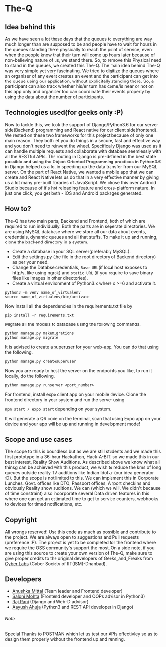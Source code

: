 # The-Q

## Idea behind this

As we have seen a lot these days that the queues to everything are way much longer than are supposed to be and people have to wait for hours in the queues standing there physically to reach the point of service, even when the people know that their turn will come up hours later because of non-believing nature of us, we stand there. So, to remove this Physical need to stand in the queues, we created this The-Q.
The main idea behind The-Q was very simple yet very fascinating. We tried to digitize the queues where an organiser of any event creates an event and the participant can get into the queue using our application, without explicitally standing there. So, a participant can also track whether his/er turn has come/is near or not on this app only and organiser too can coordinate their events properly by using the data about the number of participants.

## Technologies used(for geeks only :P)

Now to tackle this, we took the support of Django/Python3.6 for our server side(Backend) programming and React native for our client side(frontend). We rested on these two frameworks for this project because of only one main reason. They both let you do things in a secure, fast and effective way and you don't need to reinvent the wheel. Specifically Django was used as it can handle multiple requests and collaborate with database seemlessly with all the RESTful APIs. The routing in Django is pre-defined in the best state possible and using the Object Oriented Programming practices in Python3.6 in Django helped us a lot in speeding up the data transfer from our MySQL server. On the part of React Native, we wanted a mobile app  that we can create and React Native lets us do that in a very effective manner by giving us a lot many pre-built libraries of JavaScript. We chose this over Android Studio because of it's hot reloading feature and cross-platform nature. In just one click, you get both - iOS and Android packages generated.

## How to?

The-Q has two main parts, Backend and Frontend, both of which are required to run individually. 
Both the parts are in seperate directories.  We are using MySQL database where we store all our data about events, credentials, dynamic queues and all that stuffs. To make it up and running, clone the backend directory in a system. 
- Create a database in your SQL server(preferably MySQL). 
- Edit the settings.py (the file in the root directory of Backend directory) as per your need. 
- Change the Databse credentials, `Base URL`(if local host exposes to http/s, like using ngrok) and `static URL` (if you require to save binary files like images in other directories).
- Create a virtual environment of Python3.x where x >=6 and activate it.

```
python3 -m venv name_of_virtualenv
source name_of_virtualenv/bin/activate
```

Now install all the dependencies in the requirements.txt file by

`pip install -r requirements.txt`

Migrate all the models to database using the following commands.

```
python manage.py makemigrations
python manage.py migrate
```

It is advised to create a superuser for your web-app. You can do that using the following.

`python manage.py createsuperuser`

Now you are ready to host the server on the endpoints you like, to run it locally, do the following.

`python manage.py runserver <port_number>`


For frontend, install expo client app on your mobile device. Clone the frontend directory in your system and run the server using 

`npm start / expo start` depending on your system.

It will generate a QR code on the terminal, scan that using Expo app on your device and your app will be up and running in development mode!

## Scope and use cases

The scope to this is boundless but as we are still students and we made this first prototype in a 36-hour Hackathon, Hack-A-BIT, so we made this in our best interest, Reality Show Auditions.
As described above we know what all thinsg can be achieved with this product, we wish to reduce the kms of long queues outside reality TV auditions like Indian Idol Jr (our idea generator :D).
But the scope is not limited to this. We can implement this in Corporate Lunches, Govt. offices like DTO, Passport offices, Airport checkins and obviously Reality show auditions. We can (which we will. We didn't because of time constraint) also incorporate several Data driven features in this where one can get an estimated time to get to service counters, webhooks to devices for timed notifications, etc.

## Copyright

All wrongs reserved! Use this code as much as possible and contribute to the project. We are always open to suggestions and Pull requests (preference :P). The project is yet to be completed for the frontend where we require the OSS community's support the most.
On a side note, if you are using this source to create your own version of The-Q, make sure to give proper credits to the original developers of Geeks_and_Freaks from [Cyber Labs](https://www.fb.com/labscyber) (Cyber Society of IIT(ISM)-Dhanbad).

## Developers

- [Anushka Mittal](https://www.github.com/anushkamittal) (Team leader and Frontend developer)
- [Saloni Mohta](https://www.github.com/salonimohta) (Frontend developer and OOPs advisor in Python3)
- [Raj Rani](https://www.linkedin.com/in/rrsquare) (Django and Web-D advisor)
- [Aayush Ahuja](https://www.linkedin.com/in/codeaayu) (Python3 and REST API developer in Django)

###### Note

Special Thanks to POSTMAN which let us test our APIs effectivley so as to design them properly without the frontend up and running.
